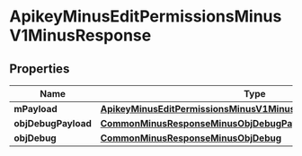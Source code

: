 
# ApikeyMinusEditPermissionsMinusV1MinusResponse

## Properties
Name | Type | Description | Notes
------------ | ------------- | ------------- | -------------
**mPayload** | [**ApikeyMinusEditPermissionsMinusV1MinusResponseMinusMPayload**](ApikeyMinusEditPermissionsMinusV1MinusResponseMinusMPayload.md) |  | 
**objDebugPayload** | [**CommonMinusResponseMinusObjDebugPayload**](CommonMinusResponseMinusObjDebugPayload.md) |  |  [optional]
**objDebug** | [**CommonMinusResponseMinusObjDebug**](CommonMinusResponseMinusObjDebug.md) |  |  [optional]



